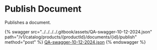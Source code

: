 # Publish Document

Publishes a document.

{% swagger src="../../../../.gitbook/assets/QA-swagger-10-12-2024.json" path="/v1/catalog/products/{productId}/documents/{id}/publish" method="post" %}
[QA-swagger-10-12-2024.json](../../../../.gitbook/assets/QA-swagger-10-12-2024.json)
{% endswagger %}
